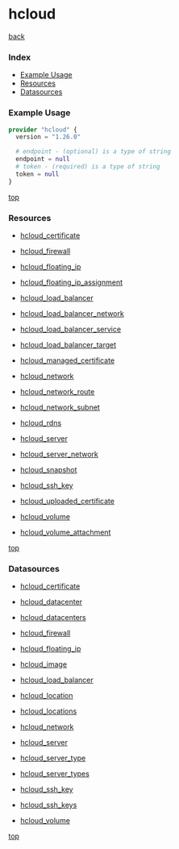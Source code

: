 # hcloud

[back](../)

### Index

- [Example Usage](#example-usage)
- [Resources](#resources)
- [Datasources](#datasources)

### Example Usage

```terraform
provider "hcloud" {
  version = "1.26.0"

  # endpoint - (optional) is a type of string
  endpoint = null
  # token - (required) is a type of string
  token = null
}
```

[top](#index)

### Resources


- [hcloud_certificate](./r/hcloud_certificate.md)

- [hcloud_firewall](./r/hcloud_firewall.md)

- [hcloud_floating_ip](./r/hcloud_floating_ip.md)

- [hcloud_floating_ip_assignment](./r/hcloud_floating_ip_assignment.md)

- [hcloud_load_balancer](./r/hcloud_load_balancer.md)

- [hcloud_load_balancer_network](./r/hcloud_load_balancer_network.md)

- [hcloud_load_balancer_service](./r/hcloud_load_balancer_service.md)

- [hcloud_load_balancer_target](./r/hcloud_load_balancer_target.md)

- [hcloud_managed_certificate](./r/hcloud_managed_certificate.md)

- [hcloud_network](./r/hcloud_network.md)

- [hcloud_network_route](./r/hcloud_network_route.md)

- [hcloud_network_subnet](./r/hcloud_network_subnet.md)

- [hcloud_rdns](./r/hcloud_rdns.md)

- [hcloud_server](./r/hcloud_server.md)

- [hcloud_server_network](./r/hcloud_server_network.md)

- [hcloud_snapshot](./r/hcloud_snapshot.md)

- [hcloud_ssh_key](./r/hcloud_ssh_key.md)

- [hcloud_uploaded_certificate](./r/hcloud_uploaded_certificate.md)

- [hcloud_volume](./r/hcloud_volume.md)

- [hcloud_volume_attachment](./r/hcloud_volume_attachment.md)


[top](#index)

### Datasources


- [hcloud_certificate](./d/hcloud_certificate.md)

- [hcloud_datacenter](./d/hcloud_datacenter.md)

- [hcloud_datacenters](./d/hcloud_datacenters.md)

- [hcloud_firewall](./d/hcloud_firewall.md)

- [hcloud_floating_ip](./d/hcloud_floating_ip.md)

- [hcloud_image](./d/hcloud_image.md)

- [hcloud_load_balancer](./d/hcloud_load_balancer.md)

- [hcloud_location](./d/hcloud_location.md)

- [hcloud_locations](./d/hcloud_locations.md)

- [hcloud_network](./d/hcloud_network.md)

- [hcloud_server](./d/hcloud_server.md)

- [hcloud_server_type](./d/hcloud_server_type.md)

- [hcloud_server_types](./d/hcloud_server_types.md)

- [hcloud_ssh_key](./d/hcloud_ssh_key.md)

- [hcloud_ssh_keys](./d/hcloud_ssh_keys.md)

- [hcloud_volume](./d/hcloud_volume.md)


[top](#index)